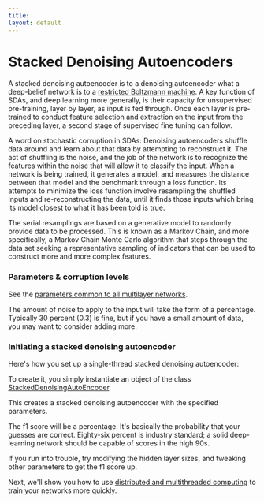 ```yaml
---
title: 
layout: default
---
```


# Stacked Denoising Autoencoders

A stacked denoising autoencoder is to a denoising autoencoder what a deep-belief network is to a [restricted Boltzmann machine](../restrictedboltzmannmachine.html). A key function of SDAs, and deep learning more generally, is their capacity for unsupervised pre-training, layer by layer, as input is fed through. Once each layer is pre-trained to conduct feature selection and extraction on the input from the preceding layer, a second stage of supervised fine tuning can follow. 

A word on stochastic corruption in SDAs: Denoising autoencoders shuffle data around and learn about that data by attempting to reconstruct it. The act of shuffling is the noise, and the job of the network is to recognize the features within the noise that will allow it to classify the input. When a network is being trained, it generates a model, and measures the distance between that model and the benchmark through a loss function. Its attempts to minimize the loss function involve resampling the shuffled inputs and re-reconstructing the data, until it finds those inputs which bring its model closest to what it has been told is true. 

The serial resamplings are based on a generative model to randomly provide data to be processed. This is known as a Markov Chain, and more specifically, a Markov Chain Monte Carlo algorithm that steps through the data set seeking a representative sampling of indicators that can be used to construct more and more complex features.

### Parameters & corruption levels

See the [parameters common to all multilayer networks](../multinetwork.html). 

The amount of noise to apply to the input will take the form of a percentage. Typically 30 percent (0.3) is fine, but if you have a small amount of data, you may want to consider adding more.

### Initiating a stacked denoising autoencoder

Here's how you set up a single-thread stacked denoising autoencoder: 

To create it, you simply instantiate an object of the class [StackedDenoisingAutoEncoder](../doc/org/deeplearning4j/sda/StackedDenoisingAutoEncoder.html).

<script src="http://gist-it.appspot.com/https://github.com/SkymindIO/deeplearning4j/blob/4530b123f40645a2c34e650cbfcd6b5139638c9a/deeplearning4j-core/src/test/java/org/deeplearning4j/models/classifiers/sda/StackedDenoisingAutoEncoderTest.java?slice=35:61"></script>

This creates a stacked denoising autoencoder with the specified parameters. 

The f1 score will be a percentage. It's basically the probability that your guesses are correct. Eighty-six percent is industry standard; a solid deep-learning network should be capable of scores in the high 90s.

If you run into trouble, try modifying the hidden layer sizes, and tweaking other parameters to get the f1 score up.

Next, we'll show you how to use [distributed and multithreaded computing](../scaleout.html) to train your networks more quickly.
